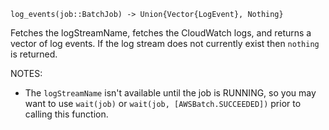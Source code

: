 ```
log_events(job::BatchJob) -> Union{Vector{LogEvent}, Nothing}
```

Fetches the logStreamName, fetches the CloudWatch logs, and returns a vector of log events. If the log stream does not currently exist then `nothing` is returned.

NOTES:

  * The `logStreamName` isn't available until the job is RUNNING, so you may want to use `wait(job)` or `wait(job, [AWSBatch.SUCCEEDED])` prior to calling this function.
